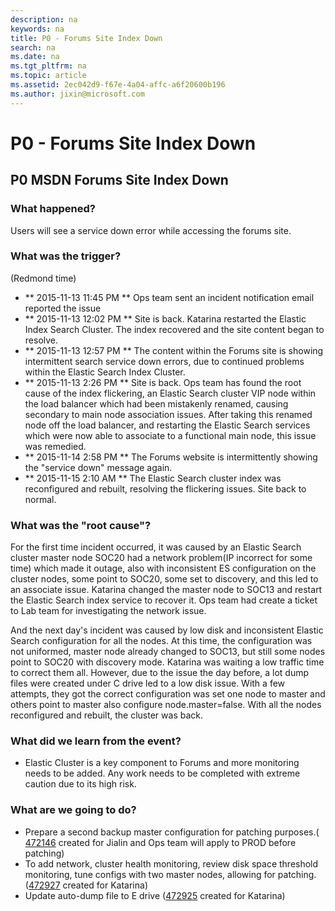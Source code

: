 ```yaml
---
description: na
keywords: na
title: P0 - Forums Site Index Down
search: na
ms.date: na
ms.tgt_pltfrm: na
ms.topic: article
ms.assetid: 2ec042d9-f67e-4a04-affc-a6f20600b196
ms.author: jixin@microsoft.com
---
```

# P0 - Forums Site Index Down
## P0 MSDN Forums Site Index Down ##

### What happened?
Users will see a service down error while accessing the forums site.
### What was the trigger?
(Redmond time)
*	** 2015-11-13 11:45 PM ** Ops team sent an incident notification email reported the issue
*	** 2015-11-13 12:02 PM ** Site is back. Katarina restarted the Elastic Index Search Cluster. The index recovered and the site content began to resolve.
*	** 2015-11-13 12:57 PM ** The content within the Forums site is showing intermittent search service down errors, due to continued problems within the Elastic Search Index Cluster.
*	** 2015-11-13 2:26 PM ** Site is back. Ops team has found the root cause of the index flickering, an Elastic Search cluster VIP node within the load balancer which had been mistakenly renamed, causing secondary to main node association issues.  After taking this renamed node off the load balancer, and restarting the Elastic Search services which were now able to associate to a functional main node, this issue was remedied.
*	** 2015-11-14 2:58 PM ** The Forums website is intermittently showing the "service down" message again.
*	** 2015-11-15 2:10 AM ** The Elastic Search cluster index was reconfigured and rebuilt, resolving the flickering issues. Site back to normal.
 
### What was the "root cause"?
For the first time incident occurred, it was caused by an Elastic Search cluster master node SOC20 had a network problem(IP incorrect for some time) which made it outage, also with inconsistent ES configuration on the cluster nodes, some point to SOC20, some set to discovery, and this led to an associate issue. Katarina changed the master node to SOC13 and restart the Elastic Search index service to recover it. Ops team had create a ticket to Lab team for investigating the network issue.

And the next day's incident was caused by low disk and inconsistent Elastic Search configuration for all the nodes. At this time, the configuration was not uniformed, master node already changed to SOC13, but still some nodes point to SOC20 with discovery mode. Katarina was waiting a low traffic time to correct them all. However, due to the issue the day before, a lot dump files were created under C drive led to a low disk issue. With a few attempts, they got the correct configuration was set one node to master and others point to master also configure node.master=false. With all the nodes reconfigured and rebuilt, the cluster was back.  
 
### What did we learn from the event?
* Elastic Cluster is a key component to Forums and more monitoring needs to be added.  Any work needs to be completed with extreme caution due to its high risk.
### What are we going to do?
* Prepare a second backup master configuration for patching purposes.( [472146](https://mseng.visualstudio.com/web/wi.aspx?pcguid=0efb4611-d565-4cd1-9a64-7d6cb6d7d5f0&id=472146) created for Jialin and Ops team will apply to PROD before patching)
* To add network, cluster health monitoring, review disk space threshold monitoring, tune configs with two master nodes, allowing for patching. ([472927](https://mseng.visualstudio.com/DefaultCollection/VSChina/_workitems/edit/472927?fullScreen=false) created for Katarina)
* Update auto-dump file to E drive ([472925](https://mseng.visualstudio.com/DefaultCollection/VSChina/_workitems/edit/472925?fullScreen=false) created for Katarina)
